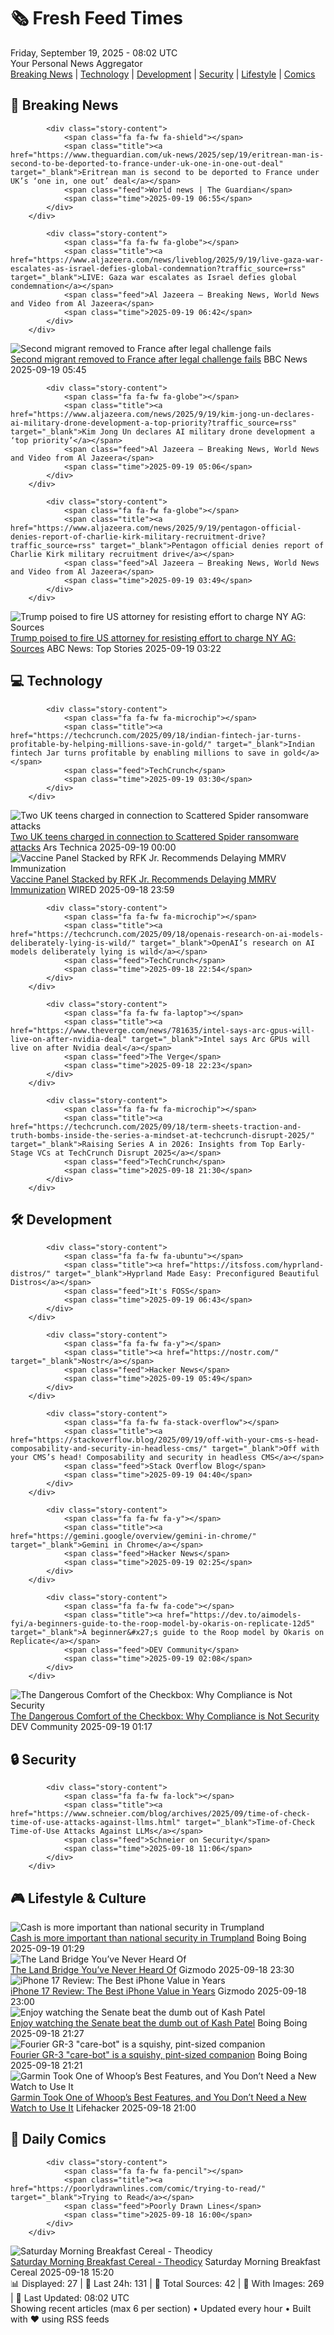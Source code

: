 <!-- Processing 54 RSS feeds at 2025-09-19 08:01:58 UTC -->
<!-- Processing: Saturday Morning Breakfast Cereal -->
<!-- Processing: Poorly Drawn Lines -->
<!-- Processing: Garfield -->
<!-- Processing: Dilbert -->
<!-- Processing: Questionable Content -->
<!-- Processing: Dinosaur Comics -->
<!-- Processing: CNN Breaking News -->
<!-- Processing: BBC Breaking News -->
<!-- Processing: Associated Press Breaking -->
<!-- Processing: NBC News Breaking -->
<!-- Processing: Guardian World News -->
<!-- Processing: TechCrunch -->
<!-- Processing: The Verge -->
<!-- Processing: Ars Technica -->
<!-- Processing: WIRED -->
<!-- Processing: Hacker News -->
<!-- Processing: StackOverflow Blog -->
<!-- Processing: It's FOSS -->
<!-- Processing: OMG! Ubuntu -->
<!-- Processing: Linux.com -->
<!-- Processing: Red Hat Blog -->
<!-- Processing: GitHub Blog -->
<!-- Processing: InfoQ -->
<!-- Processing: Schneier on Security -->
<!-- Generated 4 new posts out of 24 feeds processed -->
<div class="newspaper-header">
    <h1 class="newspaper-title">🗞️ Fresh Feed Times</h1>
    <div class="newspaper-date">Friday, September 19, 2025 - 08:02 UTC</div>
    <div class="newspaper-subtitle">Your Personal News Aggregator</div>
</div>

<div class="newspaper-nav">
    <a href="#breaking">Breaking News</a> |
    <a href="#tech">Technology</a> |
    <a href="#dev">Development</a> |
    <a href="#security">Security</a> |
    <a href="#lifestyle">Lifestyle</a> |
    <a href="#webcomics">Comics</a>
</div>

<div class="news-section breaking-news" id="breaking">
<h2 class="section-header">🚨 Breaking News</h2>
<div class="stories-container">
<div class="story">
            
            <div class="story-content">
                <span class="fa fa-fw fa-shield"></span>
                <span class="title"><a href="https://www.theguardian.com/uk-news/2025/sep/19/eritrean-man-is-second-to-be-deported-to-france-under-uk-one-in-one-out-deal" target="_blank">Eritrean man is second to be deported to France under UK’s ‘one in, one out’ deal</a></span>
                <span class="feed">World news | The Guardian</span>
                <span class="time">2025-09-19 06:55</span>
            </div>
        </div>
<div class="story">
            
            <div class="story-content">
                <span class="fa fa-fw fa-globe"></span>
                <span class="title"><a href="https://www.aljazeera.com/news/liveblog/2025/9/19/live-gaza-war-escalates-as-israel-defies-global-condemnation?traffic_source=rss" target="_blank">LIVE: Gaza war escalates as Israel defies global condemnation</a></span>
                <span class="feed">Al Jazeera – Breaking News, World News and Video from Al Jazeera</span>
                <span class="time">2025-09-19 06:42</span>
            </div>
        </div>
<div class="story">
            <img src="https://ichef.bbci.co.uk/ace/standard/240/cpsprodpb/e1fb/live/8bd4d710-951c-11f0-b0e0-2f34a724e07f.jpg" alt="Second migrant removed to France after legal challenge fails" class="story-image" loading="lazy" onerror="this.style.display='none'">
            <div class="story-content">
                <span class="fa fa-fw fa-flag"></span>
                <span class="title"><a href="https://www.bbc.com/news/articles/cx273vnkjpmo?at_medium=RSS&at_campaign=rss" target="_blank">Second migrant removed to France after legal challenge fails</a></span>
                <span class="feed">BBC News</span>
                <span class="time">2025-09-19 05:45</span>
            </div>
        </div>
<div class="story">
            
            <div class="story-content">
                <span class="fa fa-fw fa-globe"></span>
                <span class="title"><a href="https://www.aljazeera.com/news/2025/9/19/kim-jong-un-declares-ai-military-drone-development-a-top-priority?traffic_source=rss" target="_blank">Kim Jong Un declares AI military drone development a ‘top priority’</a></span>
                <span class="feed">Al Jazeera – Breaking News, World News and Video from Al Jazeera</span>
                <span class="time">2025-09-19 05:06</span>
            </div>
        </div>
<div class="story">
            
            <div class="story-content">
                <span class="fa fa-fw fa-globe"></span>
                <span class="title"><a href="https://www.aljazeera.com/news/2025/9/19/pentagon-official-denies-report-of-charlie-kirk-military-recruitment-drive?traffic_source=rss" target="_blank">Pentagon official denies report of Charlie Kirk military recruitment drive</a></span>
                <span class="feed">Al Jazeera – Breaking News, World News and Video from Al Jazeera</span>
                <span class="time">2025-09-19 03:49</span>
            </div>
        </div>
<div class="story">
            <img src="https://s.abcnews.com/images/US/donald-trump-17-gty-gmh-250916_1758054560870_hpMain_4x3t_384.jpg" alt="Trump poised to fire US attorney for resisting effort to charge NY AG: Sources" class="story-image" loading="lazy" onerror="this.style.display='none'">
            <div class="story-content">
                <span class="fa fa-fw fa-tv"></span>
                <span class="title"><a href="https://abcnews.go.com/US/trump-poised-fire-us-attorney-resisting-effort-charge/story?id=125700904" target="_blank">Trump poised to fire US attorney for resisting effort to charge NY AG: Sources</a></span>
                <span class="feed">ABC News: Top Stories</span>
                <span class="time">2025-09-19 03:22</span>
            </div>
        </div>
</div>
</div>
<div class="news-section tech-news" id="tech">
<h2 class="section-header">💻 Technology</h2>
<div class="stories-container">
<div class="story">
            
            <div class="story-content">
                <span class="fa fa-fw fa-microchip"></span>
                <span class="title"><a href="https://techcrunch.com/2025/09/18/indian-fintech-jar-turns-profitable-by-helping-millions-save-in-gold/" target="_blank">Indian fintech Jar turns profitable by enabling millions to save in gold</a></span>
                <span class="feed">TechCrunch</span>
                <span class="time">2025-09-19 03:30</span>
            </div>
        </div>
<div class="story">
            <img src="https://cdn.arstechnica.net/wp-content/uploads/2021/06/ransomware-500x500.jpeg" alt="Two UK teens charged in connection to Scattered Spider ransomware attacks" class="story-image" loading="lazy" onerror="this.style.display='none'">
            <div class="story-content">
                <span class="fa fa-fw fa-cog"></span>
                <span class="title"><a href="https://arstechnica.com/security/2025/09/two-uk-teens-charged-in-connection-to-scattered-spider-ransomware-attacks/" target="_blank">Two UK teens charged in connection to Scattered Spider ransomware attacks</a></span>
                <span class="feed">Ars Technica</span>
                <span class="time">2025-09-19 00:00</span>
            </div>
        </div>
<div class="story">
            <img src="https://media.wired.com/photos/68ca90d79cf75430f93254bd/master/pass/GettyImages-1299295760.jpg" alt="Vaccine Panel Stacked by RFK Jr. Recommends Delaying MMRV Immunization" class="story-image" loading="lazy" onerror="this.style.display='none'">
            <div class="story-content">
                <span class="fa fa-fw fa-bolt"></span>
                <span class="title"><a href="https://www.wired.com/story/vaccine-panel-stacked-by-rfk-jr-recommends-delaying-mmrv-immunization/" target="_blank">Vaccine Panel Stacked by RFK Jr. Recommends Delaying MMRV Immunization</a></span>
                <span class="feed">WIRED</span>
                <span class="time">2025-09-18 23:59</span>
            </div>
        </div>
<div class="story">
            
            <div class="story-content">
                <span class="fa fa-fw fa-microchip"></span>
                <span class="title"><a href="https://techcrunch.com/2025/09/18/openais-research-on-ai-models-deliberately-lying-is-wild/" target="_blank">OpenAI’s research on AI models deliberately lying is wild</a></span>
                <span class="feed">TechCrunch</span>
                <span class="time">2025-09-18 22:54</span>
            </div>
        </div>
<div class="story">
            
            <div class="story-content">
                <span class="fa fa-fw fa-laptop"></span>
                <span class="title"><a href="https://www.theverge.com/news/781635/intel-says-arc-gpus-will-live-on-after-nvidia-deal" target="_blank">Intel says Arc GPUs will live on after Nvidia deal</a></span>
                <span class="feed">The Verge</span>
                <span class="time">2025-09-18 22:23</span>
            </div>
        </div>
<div class="story">
            
            <div class="story-content">
                <span class="fa fa-fw fa-microchip"></span>
                <span class="title"><a href="https://techcrunch.com/2025/09/18/term-sheets-traction-and-truth-bombs-inside-the-series-a-mindset-at-techcrunch-disrupt-2025/" target="_blank">Raising Series A in 2026: Insights from Top Early-Stage VCs at TechCrunch Disrupt 2025</a></span>
                <span class="feed">TechCrunch</span>
                <span class="time">2025-09-18 21:30</span>
            </div>
        </div>
</div>
</div>
<div class="news-section dev-news" id="dev">
<h2 class="section-header">🛠️ Development</h2>
<div class="stories-container">
<div class="story">
            
            <div class="story-content">
                <span class="fa fa-fw fa-ubuntu"></span>
                <span class="title"><a href="https://itsfoss.com/hyprland-distros/" target="_blank">Hyprland Made Easy: Preconfigured Beautiful Distros</a></span>
                <span class="feed">It's FOSS</span>
                <span class="time">2025-09-19 06:43</span>
            </div>
        </div>
<div class="story">
            
            <div class="story-content">
                <span class="fa fa-fw fa-y"></span>
                <span class="title"><a href="https://nostr.com/" target="_blank">Nostr</a></span>
                <span class="feed">Hacker News</span>
                <span class="time">2025-09-19 05:49</span>
            </div>
        </div>
<div class="story">
            
            <div class="story-content">
                <span class="fa fa-fw fa-stack-overflow"></span>
                <span class="title"><a href="https://stackoverflow.blog/2025/09/19/off-with-your-cms-s-head-composability-and-security-in-headless-cms/" target="_blank">Off with your CMS’s head! Composability and security in headless CMS</a></span>
                <span class="feed">Stack Overflow Blog</span>
                <span class="time">2025-09-19 04:40</span>
            </div>
        </div>
<div class="story">
            
            <div class="story-content">
                <span class="fa fa-fw fa-y"></span>
                <span class="title"><a href="https://gemini.google/overview/gemini-in-chrome/" target="_blank">Gemini in Chrome</a></span>
                <span class="feed">Hacker News</span>
                <span class="time">2025-09-19 02:25</span>
            </div>
        </div>
<div class="story">
            
            <div class="story-content">
                <span class="fa fa-fw fa-code"></span>
                <span class="title"><a href="https://dev.to/aimodels-fyi/a-beginners-guide-to-the-roop-model-by-okaris-on-replicate-12d5" target="_blank">A beginner&#x27;s guide to the Roop model by Okaris on Replicate</a></span>
                <span class="feed">DEV Community</span>
                <span class="time">2025-09-19 02:08</span>
            </div>
        </div>
<div class="story">
            <img src="https://media2.dev.to/dynamic/image/width=800%2Cheight=%2Cfit=scale-down%2Cgravity=auto%2Cformat=auto/https%3A%2F%2Fdev-to-uploads.s3.amazonaws.com%2Fuploads%2Farticles%2Fa7szcbg4hncnxwt8a8y5.png" alt="The Dangerous Comfort of the Checkbox: Why Compliance is Not Security" class="story-image" loading="lazy" onerror="this.style.display='none'">
            <div class="story-content">
                <span class="fa fa-fw fa-code"></span>
                <span class="title"><a href="https://dev.to/ezekiel_umesi_5bd2fa6069c/the-dangerous-comfort-of-the-checkbox-why-compliance-is-not-security-nc4" target="_blank">The Dangerous Comfort of the Checkbox: Why Compliance is Not Security</a></span>
                <span class="feed">DEV Community</span>
                <span class="time">2025-09-19 01:17</span>
            </div>
        </div>
</div>
</div>
<div class="news-section security-news" id="security">
<h2 class="section-header">🔒 Security</h2>
<div class="stories-container">
<div class="story">
            
            <div class="story-content">
                <span class="fa fa-fw fa-lock"></span>
                <span class="title"><a href="https://www.schneier.com/blog/archives/2025/09/time-of-check-time-of-use-attacks-against-llms.html" target="_blank">Time-of-Check Time-of-Use Attacks Against LLMs</a></span>
                <span class="feed">Schneier on Security</span>
                <span class="time">2025-09-18 11:06</span>
            </div>
        </div>
</div>
</div>
<div class="news-section lifestyle-news" id="lifestyle">
<h2 class="section-header">🎮 Lifestyle & Culture</h2>
<div class="stories-container">
<div class="story">
            <img src="https://i0.wp.com/boingboing.net/wp-content/uploads/2022/06/cash.jpeg?fit=1500%2C1000&amp;quality=60&amp;ssl=1" alt="Cash is more important than national security in Trumpland" class="story-image" loading="lazy" onerror="this.style.display='none'">
            <div class="story-content">
                <span class="fa fa-fw fa-arrow-right"></span>
                <span class="title"><a href="https://boingboing.net/2025/09/18/cash-is-more-important-than-national-security-in-trumpland.html" target="_blank">Cash is more important than national security in Trumpland</a></span>
                <span class="feed">Boing Boing</span>
                <span class="time">2025-09-19 01:29</span>
            </div>
        </div>
<div class="story">
            <img src="https://gizmodo.com/app/uploads/2025/09/stone-tool-in-Turkey.jpg" alt="The Land Bridge You’ve Never Heard Of" class="story-image" loading="lazy" onerror="this.style.display='none'">
            <div class="story-content">
                <span class="fa fa-fw fa-computer"></span>
                <span class="title"><a href="https://gizmodo.com/the-land-bridge-youve-never-heard-of-2000660883" target="_blank">The Land Bridge You’ve Never Heard Of</a></span>
                <span class="feed">Gizmodo</span>
                <span class="time">2025-09-18 23:30</span>
            </div>
        </div>
<div class="story">
            <img src="https://gizmodo.com/app/uploads/2025/09/Apple-Iphone-17-Series-Air-38.jpg" alt="iPhone 17 Review: The Best iPhone Value in Years" class="story-image" loading="lazy" onerror="this.style.display='none'">
            <div class="story-content">
                <span class="fa fa-fw fa-computer"></span>
                <span class="title"><a href="https://gizmodo.com/iphone-17-review-the-best-iphone-value-in-years-2000661144" target="_blank">iPhone 17 Review: The Best iPhone Value in Years</a></span>
                <span class="feed">Gizmodo</span>
                <span class="time">2025-09-18 23:00</span>
            </div>
        </div>
<div class="story">
            <img src="https://i0.wp.com/boingboing.net/wp-content/uploads/2025/09/Kash-Patel.jpg?fit=680%2C383&amp;quality=60&amp;ssl=1" alt="Enjoy watching the Senate beat the dumb out of Kash Patel" class="story-image" loading="lazy" onerror="this.style.display='none'">
            <div class="story-content">
                <span class="fa fa-fw fa-arrow-right"></span>
                <span class="title"><a href="https://boingboing.net/2025/09/18/enjoy-watching-the-senate-beat-the-dumb-out-of-kash-patel.html" target="_blank">Enjoy watching the Senate beat the dumb out of Kash Patel</a></span>
                <span class="feed">Boing Boing</span>
                <span class="time">2025-09-18 21:27</span>
            </div>
        </div>
<div class="story">
            <img src="https://i0.wp.com/boingboing.net/wp-content/uploads/2025/09/Image-YouTube-Fourier.jpg?fit=1080%2C603&amp;quality=60&amp;ssl=1" alt="Fourier GR-3 &quot;care-bot&quot; is a squishy, pint-sized companion" class="story-image" loading="lazy" onerror="this.style.display='none'">
            <div class="story-content">
                <span class="fa fa-fw fa-arrow-right"></span>
                <span class="title"><a href="https://boingboing.net/2025/09/18/fourier-gr-3-care-bot-is-a-squishy-pint-sized-companion.html" target="_blank">Fourier GR-3 &quot;care-bot&quot; is a squishy, pint-sized companion</a></span>
                <span class="feed">Boing Boing</span>
                <span class="time">2025-09-18 21:21</span>
            </div>
        </div>
<div class="story">
            <img src="https://lifehacker.com/imagery/articles/01K5F8SQ6PZBM719E5SEHXYQP8/hero-image.jpg" alt="Garmin Took One of Whoop’s Best Features, and You Don’t Need a New Watch to Use It" class="story-image" loading="lazy" onerror="this.style.display='none'">
            <div class="story-content">
                <span class="fa fa-fw fa-life-ring"></span>
                <span class="title"><a href="https://lifehacker.com/health/garmin-whoop-feature-lifestyle-logging?utm_medium=RSS" target="_blank">Garmin Took One of Whoop’s Best Features, and You Don’t Need a New Watch to Use It</a></span>
                <span class="feed">Lifehacker</span>
                <span class="time">2025-09-18 21:00</span>
            </div>
        </div>
</div>
</div>
<div class="news-section webcomics-section" id="webcomics">
<h2 class="section-header">🎨 Daily Comics</h2>
<div class="stories-container">
<div class="story">
            
            <div class="story-content">
                <span class="fa fa-fw fa-pencil"></span>
                <span class="title"><a href="https://poorlydrawnlines.com/comic/trying-to-read/" target="_blank">Trying to Read</a></span>
                <span class="feed">Poorly Drawn Lines</span>
                <span class="time">2025-09-18 16:00</span>
            </div>
        </div>
<div class="story">
            <img src="https://www.smbc-comics.com/comics/1758139868-20250918.png" alt="Saturday Morning Breakfast Cereal - Theodicy" class="story-image" loading="lazy" onerror="this.style.display='none'">
            <div class="story-content">
                <span class="fa fa-fw fa-smile"></span>
                <span class="title"><a href="https://www.smbc-comics.com/comic/theodicy-5" target="_blank">Saturday Morning Breakfast Cereal - Theodicy</a></span>
                <span class="feed">Saturday Morning Breakfast Cereal</span>
                <span class="time">2025-09-18 15:20</span>
            </div>
        </div>
</div>
</div>

<div class="newspaper-footer">
    <div class="stats">
        📊 Displayed: 27 | 📅 Last 24h: 131 | 📡 Total Sources: 42 | 📸 With Images: 269 |
        🔄 Last Updated: 08:02 UTC
    </div>
    <div class="footer-note">
        Showing recent articles (max 6 per section) • Updated every hour • Built with ❤️ using RSS feeds
    </div>
</div>
